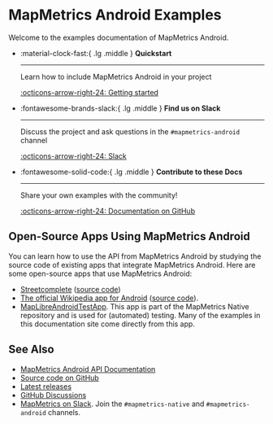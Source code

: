 # MapMetrics Android Examples

Welcome to the examples documentation of MapMetrics Android.

<div class="grid cards" markdown>

-   :material-clock-fast:{ .lg .middle } __Quickstart__

    ---

    Learn how to include MapMetrics Android in your project

    [:octicons-arrow-right-24: Getting started](getting-started.md)

-   :fontawesome-brands-slack:{ .lg .middle } __Find us on Slack__

    ---

    Discuss the project and ask questions in the `#mapmetrics-android` channel

    [:octicons-arrow-right-24: Slack](https://osmus.slack.com/archives/C01G3D28DAB)

-   :fontawesome-solid-code:{ .lg .middle } __Contribute to these Docs__

    ---

    Share your own examples with the community!

    [:octicons-arrow-right-24: Documentation on GitHub](https://github.com/MapMetrics/mapmetrics-native-sdk/tree/main/platform/android/docs)

</div>


## Open-Source Apps Using MapMetrics Android

You can learn how to use the API from MapMetrics Android by studying the source code of existing apps that integrate MapMetrics Android. Here are some open-source apps that use MapMetrics Android:

- [Streetcomplete](https://github.com/streetcomplete/StreetComplete) ([source code](https://github.com/search?q=repo%3Astreetcomplete%2FStreetComplete%20maplibre&type=code))
- [The official Wikipedia app for Android](https://github.com/wikimedia/apps-android-wikipedia) ([source code](https://github.com/search?q=repo%3Awikimedia%2Fapps-android-wikipedia%20maplibre&type=code)).
- [MapLibreAndroidTestApp](https://github.com/MapMetrics/mapmetrics-native-sdk/tree/main/platform/android/MapLibreAndroidTestApp). This app is part of the MapMetrics Native repository and is used for (automated) testing. Many of the examples in this documentation site come directly from this app.

## See Also

- [MapMetrics Android API Documentation](https://maplibre.org/maplibre-native/android/api/)
- [Source code on GitHub](https://github.com/MapMetrics/mapmetrics-native-sdk/tree/main/platform/android)
- [Latest releases](https://github.com/MapMetrics/mapmetrics-native-sdk/releases?q=android-v11&expanded=true)
- [GitHub Discussions](https://github.com/MapMetrics/mapmetrics-native-sdk/discussions/categories/q-a?discussions_q=is%3Aopen+category%3AQ%26A+label%3Aandroid)
- [MapMetrics on Slack](https://slack.openstreetmap.us). Join the `#mapmetrics-native` and `#mapmetrics-android` channels.
